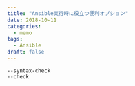 ```yaml
---
title: "Ansible実行時に役立つ便利オプション"
date: 2018-10-11
categories:
  - memo
tags:
  - Ansible
draft: false
---
```


```shell
--syntax-check
--check
```
